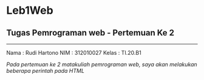# Leb1Web
## Tugas Pemrograman web - Pertemuan Ke 2

<hr>

Nama    : Rudi Hartono
NIM     : 312010027
Kelas   : TI.20.B1


*Pada pertemuan ke 2 matakuliah pemrograman web, saya akan melakukan beberapa perintah pada HTML*
 
